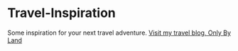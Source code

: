 # Travel-Inspiration
Some inspiration for your next travel adventure.
[Visit my travel blog, Only By Land](https://onlybyland.com)
